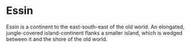 # Essin
Essin is a continent to the east-south-east of the old world. An elongated, jungle-covered island-continent flanks a smaller island, which is wedged between it and the shore of the old world. 